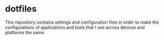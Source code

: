 # dotfiles
This repository contains settings and configuration files in order to make the configurations of applications and tools that I use across devices and platforms the same.
